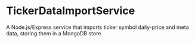 # TickerDataImportService
A Node.js/Express service that imports ticker symbol daily-price and meta data, storing them in a MongoDB store. 
